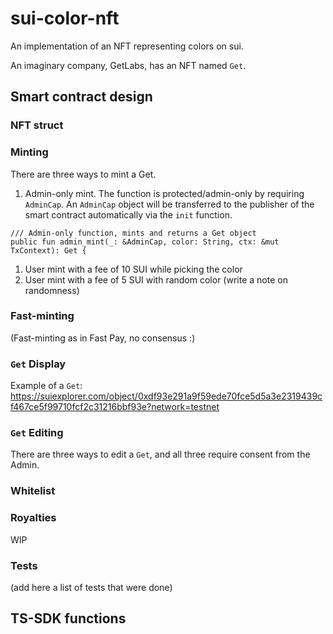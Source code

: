 # sui-color-nft
An implementation of an NFT representing colors on sui.

An imaginary company, GetLabs, has an NFT named `Get`.

## Smart contract design

### NFT struct


### Minting
There are three ways to mint a Get.
1. Admin-only mint. The function is protected/admin-only by requiring `AdminCap`. An `AdminCap` object will be transferred to the publisher of the smart contract automatically via the `init` function.
  ```
  /// Admin-only function, mints and returns a Get object
  public fun admin_mint(_: &AdminCap, color: String, ctx: &mut TxContext): Get {
   ```
1. User mint with a fee of 10 SUI while picking the color
2. User mint with a fee of 5 SUI with random color (write a note on randomness)


### Fast-minting
(Fast-minting as in Fast Pay, no consensus :)

### `Get` Display

Example of a `Get`: https://suiexplorer.com/object/0xdf93e291a9f59ede70fce5d5a3e2319439cf467ce5f99710fcf2c31216bbf93e?network=testnet

### `Get` Editing
There are three ways to edit a `Get`, and all three require consent from the Admin.

### Whitelist

### Royalties
WIP

### Tests
(add here a list of tests that were done)

## TS-SDK functions



